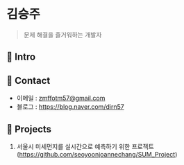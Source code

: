 # 김승주
> 문제 해결을 즐거워하는 개발자

## :pushpin: Intro

## :pushpin: Contact
- 이메일 : zmffotm57@gmail.com
- 블로그 : https://blog.naver.com/dirn57 

## :pushpin: Projects
1) 서울시 미세먼지를 실시간으로 예측하기 위한 프로젝트
(https://github.com/seoyoonjoannechang/SUM_Project)
